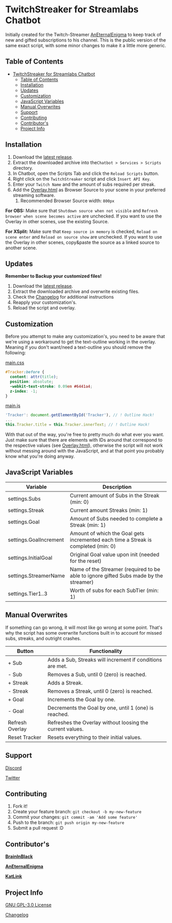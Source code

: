# TwitchStreaker for Streamlabs Chatbot

Initially created for the Twitch-Streamer [AnEternalEnigma](http://twitch.tv/AnEternalEnigma) to keep track of new and gifted subscriptions to his channel. This is the public version of the same exact script, with some minor changes to make it a little more generic.

## Table of Contents

- [TwitchStreaker for Streamlabs Chatbot](#twitchstreaker-for-streamlabs-chatbot)
  - [Table of Contents](#table-of-contents)
  - [Installation](#installation)
  - [Updates](#updates)
  - [Customization](#customization)
  - [JavaScript Variables](#javascript-variables)
  - [Manual Overwrites](#manual-overwrites)
  - [Support](#support)
  - [Contributing](#contributing)
  - [Contributor's](#contributors)
  - [Project Info](#project-info)

## Installation

1. Download the [latest release](http://github.com/BrainInBlack/TwitchStreaker/releases/latest).
2. Extract the downloaded archive into the```Chatbot > Services > Scripts``` directory.
3. In Chatbot, open the Scripts Tab and click the ```Reload Scripts``` button.
4. Right click on the ```TwitchStreaker``` script and click ```Insert API Key```.
5. Enter your ```Twitch Name``` and the amount of subs required per streak.
6. Add the [Overlay.html](Overlay.html) as Browser Source to your scene in your preferred streaming software.
   1. Recommended Browser Source width: ```800px```

**For OBS:** Make sure that ```Shutdown source when not visible``` and ```Refresh browser when scene becomes active``` are unchecked. If you want to use the Overlay in other scenes, use the existing Source.

**For XSplit:** Make sure that ```Keep source in memory``` is checked, ```Reload on scene enter``` and ```Reload on source show``` are unchecked. If you want to use the Overlay in other scenes, copy&paste the source as a linked source to another scene.

## Updates

**Remember to Backup your customized files!**

1. Download the [latest release](http://github.com/BrainInBlack/TwitchStreaker/releases/latest).
2. Extract the downloaded archive and overwrite existing files.
3. Check the [Changelog](CHANGELOG.md) for additional instructions
4. Reapply your customization's.
5. Reload the script and overlay.

## Customization

Before you attempt to make any customization's, you need to be aware that we're using a workaround to get the text-outline working in the overlay. Meaning if you don't want/need a text-outline you should remove the following:

[main.css](Overlay/main.css)
```CSS
#Tracker:before {
  content: attr(title);
  position: absolute;
  -webkit-text-stroke: 0.09em #6441a4;
  z-index: -1;
}
```

[main.js](Overlay/main.js)
```Javascript
'Tracker': document.getElementById('Tracker'), // ! Outline Hack!
...
this.Tracker.title = this.Tracker.innerText; // ! Outline Hack!
```

With that out of the way, you're free to pretty much do what ever you want. Just make sure that there are elements with IDs around that correspond to the respective values (see [Overlay.html](Overlay.html)), otherwise the script will not work without messing around with the JavaScript, and at that point you probably know what you're doing anyway.

## JavaScript Variables

Variable | Description
---------|------------
settings.Subs | Current amount of Subs in the Streak (min: 0)
settings.Streak | Current amount Streaks (min: 1)
settings.Goal | Amount of Subs needed to complete a Streak (min: 1)
settings.GoalIncrement | Amount of which the Goal gets incremented each time a Streak is completed (min: 0)
settings.InitialGoal | Original Goal value upon init (needed for the reset)
settings.StreamerName | Name of the Streamer (required to be able to ignore gifted Subs made by the streamer)
settings.Tier1..3 | Worth of subs for each SubTier (min: 1)

## Manual Overwrites

If something can go wrong, it will most like go wrong at some point. That's why the script has some overwrite functions built in to account for missed subs, streaks, and outright crashes.

Button | Functionality
-------|--------------
+ Sub | Adds a Sub, Streaks will increment if conditions are met.
- Sub | Removes a Sub, until 0 (zero) is reached.
+ Streak | Adds a Streak.
- Streak | Removes a Streak, until 0 (zero) is reached.
+ Goal | Increments the Goal by one.
- Goal | Decrements the Goal by one, until 1 (one) is reached.
Refresh Overlay | Refreshes the Overlay without loosing the current values.
Reset Tracker | Resets everything to their initial values.

## Support

[Discord](https://discord.gg/HWTaady)

[Twitter](http://twitter.com/BrainInBlack)

## Contributing

1. Fork it!
2. Create your feature branch: `git checkout -b my-new-feature`
3. Commit your changes: `git commit -am 'Add some feature'`
4. Push to the branch: `git push origin my-new-feature`
5. Submit a pull request :D

## Contributor's

[**BrainInBlack**](https://github.com/BrainInBlack)

[**AnEternalEnigma**](http://twitch.tv/AnEternalEnigma)

[**KatLink**](http://twitch.tv/KatLink)

## Project Info

[GNU GPL-3.0 License](LICENSE.md)

[Changelog](CHANGELOG.md)
